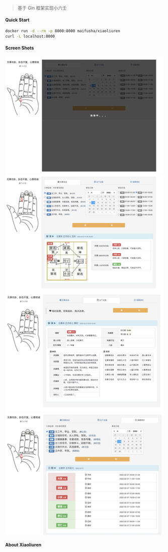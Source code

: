 > 基于 Gin 框架实现小六壬

#### Quick Start
```bash
docker run -d --rm -p 8000:8000 maifusha/xiaoliuren
curl -L localhost:8000
```

#### Screen Shots
![file](screenshots/qiazhi.jpg)
![file](screenshots/jixiong.jpg)
![file](screenshots/dianbo.jpg)
![file](screenshots/zeshi.jpg)

#### About Xiaoliuren

